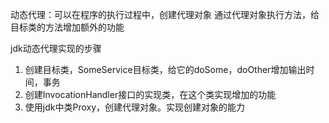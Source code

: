 动态代理：可以在程序的执行过程中，创建代理对象
通过代理对象执行方法，给目标类的方法增加额外的功能

jdk动态代理实现的步骤
1) 创建目标类，SomeService目标类，给它的doSome，doOther增加输出时间，事务
2) 创建InvocationHandler接口的实现类，在这个类实现增加的功能
3) 使用jdk中类Proxy，创建代理对象。实现创建对象的能力

